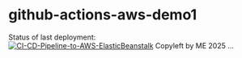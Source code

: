 # github-actions-aws-demo1

Status of last deployment:<br>
[![CI-CD-Pipeline-to-AWS-ElasticBeanstalk](https://github.com/cezargcc/github-actions-aws-demo1/actions/workflows/main.yml/badge.svg)](https://github.com/cezargcc/github-actions-aws-demo1/actions/workflows/main.yml)
Copyleft by ME 2025 ...

